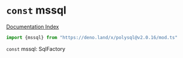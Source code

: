 # `const` mssql

[Documentation Index](../README.md)

```ts
import {mssql} from "https://deno.land/x/polysql@v2.0.16/mod.ts"
```

`const` mssql: SqlFactory

